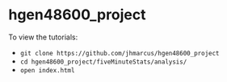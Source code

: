 # hgen48600_project

To view the tutorials:

* `git clone https://github.com/jhmarcus/hgen48600_project`
* `cd hgen48600_project/fiveMinuteStats/analysis/`
* `open index.html`
